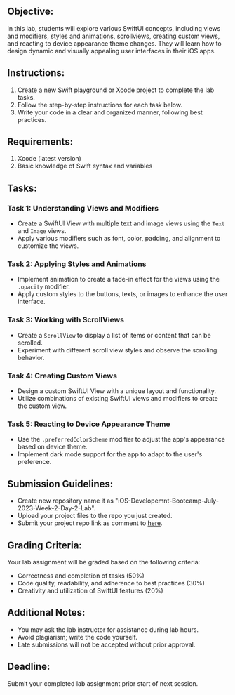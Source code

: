 ## Objective:

In this lab, students will explore various SwiftUI concepts, including views and modifiers, styles and animations, scrollviews, creating custom views, and reacting to device appearance theme changes. They will learn how to design dynamic and visually appealing user interfaces in their iOS apps.

## Instructions:

1. Create a new Swift playground or Xcode project to complete the lab tasks.
2. Follow the step-by-step instructions for each task below.
3. Write your code in a clear and organized manner, following best practices.

## Requirements:

1. Xcode (latest version)
2. Basic knowledge of Swift syntax and variables

## Tasks:

### Task 1: Understanding Views and Modifiers

- Create a SwiftUI View with multiple text and image views using the `Text` and `Image` views.
- Apply various modifiers such as font, color, padding, and alignment to customize the views.

### Task 2: Applying Styles and Animations

- Implement animation to create a fade-in effect for the views using the `.opacity` modifier.
- Apply custom styles to the buttons, texts, or images to enhance the user interface.

### Task 3: Working with ScrollViews

- Create a `ScrollView` to display a list of items or content that can be scrolled.
- Experiment with different scroll view styles and observe the scrolling behavior.

### Task 4: Creating Custom Views

- Design a custom SwiftUI View with a unique layout and functionality.
- Utilize combinations of existing SwiftUI views and modifiers to create the custom view.

### Task 5: Reacting to Device Appearance Theme

- Use the `.preferredColorScheme` modifier to adjust the app's appearance based on device theme.
- Implement dark mode support for the app to adapt to the user's preference.

## Submission Guidelines:

- Create new repository name it as "iOS-Developemnt-Bootcamp-July-2023-Week-2-Day-2-Lab".
- Upload your project files to the repo you just created.
- Submit your project repo link as comment to [here](https://github.com/learning-bootcamps/iOS-Development-Bootcamp-July-2023/issues/12).

## Grading Criteria:

Your lab assignment will be graded based on the following criteria:
- Correctness and completion of tasks (50%)
- Code quality, readability, and adherence to best practices (30%)
- Creativity and utilization of SwiftUI features (20%)

## Additional Notes:

- You may ask the lab instructor for assistance during lab hours.
- Avoid plagiarism; write the code yourself.
- Late submissions will not be accepted without prior approval.

## Deadline:

Submit your completed lab assignment prior start of next session.

